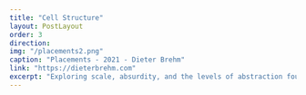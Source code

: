 ```yaml
---
title: "Cell Structure"
layout: PostLayout
order: 3
direction:
img: "/placements2.png"
caption: "Placements - 2021 - Dieter Brehm"
link: "https://dieterbrehm.com"
excerpt: "Exploring scale, absurdity, and the levels of abstraction found in biology textbooks through juxtaposing cell elements and rural environments."
---
```


